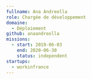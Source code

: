```yaml
---
fullname: Ana Andreolla
role: Chargée de développement
domaine:
  - Déploiement
github: anaandreolla
missions:
  - start: 2019-06-03
    end: 2020-06-30
    status: independent
startups:
  - workinfrance
---
```


